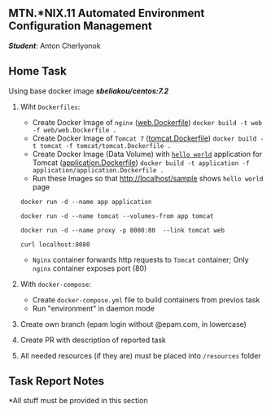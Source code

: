 MTN.*NIX.11 Automated Environment Configuration Management
---

***Student***: Anton Cherlyonok

Home Task
---

Using base docker image ***sbeliakou/centos:7.2***

1. Wiht ```Dockerfiles```:
    - Create Docker Image of ```nginx``` ([web.Dockerfile](/web.Dockerfile))
    `docker build -t web -f web/web.Dockerfile .`
    - Create Docker Image of ```Tomcat 7``` ([tomcat.Dockerfile](/tomcat.Dockerfile))
    `docker build -t tomcat -f tomcat/tomcat.Dockerfile .`
    - Create Docker Image (Data Volume) with [```hello world```](https://tomcat.apache.org/tomcat-7.0-doc/appdev/sample/sample.war) application for Tomcat ([application.Dockerfile](application.Dockerfile))
    `docker build -t application -f application/application.Dockerfile .`
    - Run these Images so that [http://localhost/sample](http://localhost/sample) shows ```hello world``` page
    
    `docker run -d --name app application`

    `docker run -d --name tomcat --volumes-from app tomcat`

    `docker run -d --name proxy -p 8080:80  --link tomcat web`

    `curl localhost:8080`

    - ```Nginx``` container forwards http requests to ```Tomcat``` container; Only ```nginx``` container exposes port (80)
2. With ```docker-compose```:
    - Create ```docker-compose.yml``` file to build containers from previos task
    - Run "environment" in daemon mode
3. Create own branch (epam login without @epam.com, in lowercase)
4. Create PR with description of reported task
6. All needed resources (if they are) must be placed into ```/resources``` folder

Task Report Notes
---
*All stuff must be provided in this section
